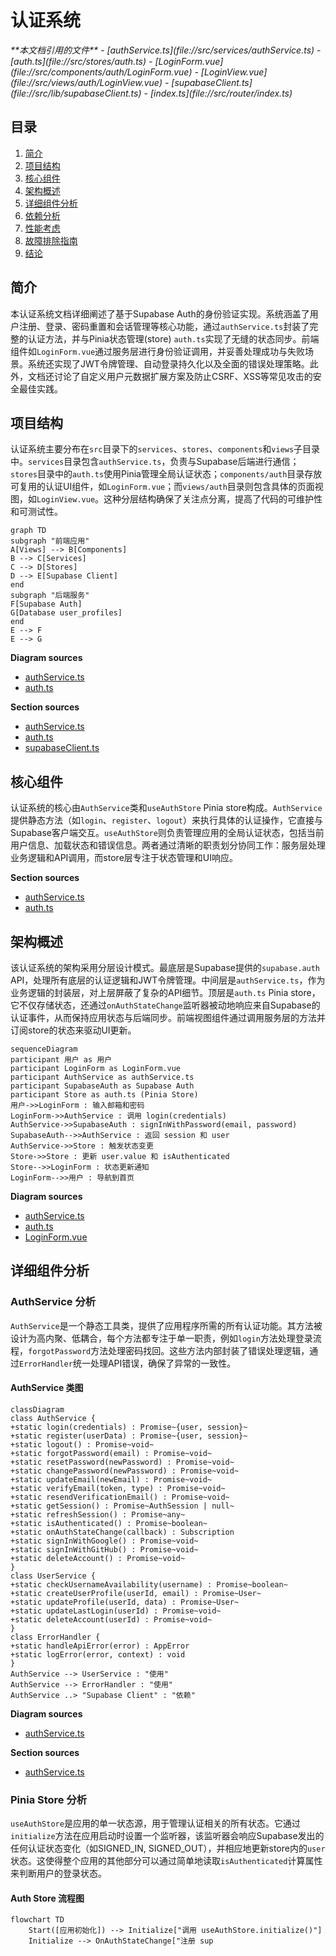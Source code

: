 
# 认证系统

<cite>
**本文档引用的文件**
- [authService.ts](file://src/services/authService.ts)
- [auth.ts](file://src/stores/auth.ts)
- [LoginForm.vue](file://src/components/auth/LoginForm.vue)
- [LoginView.vue](file://src/views/auth/LoginView.vue)
- [supabaseClient.ts](file://src/lib/supabaseClient.ts)
- [index.ts](file://src/router/index.ts)
</cite>

## 目录
1. [简介](#简介)
2. [项目结构](#项目结构)
3. [核心组件](#核心组件)
4. [架构概述](#架构概述)
5. [详细组件分析](#详细组件分析)
6. [依赖分析](#依赖分析)
7. [性能考虑](#性能考虑)
8. [故障排除指南](#故障排除指南)
9. [结论](#结论)

## 简介
本认证系统文档详细阐述了基于Supabase Auth的身份验证实现。系统涵盖了用户注册、登录、密码重置和会话管理等核心功能，通过`authService.ts`封装了完整的认证方法，并与Pinia状态管理(store) `auth.ts`实现了无缝的状态同步。前端组件如`LoginForm.vue`通过服务层进行身份验证调用，并妥善处理成功与失败场景。系统还实现了JWT令牌管理、自动登录持久化以及全面的错误处理策略。此外，文档还讨论了自定义用户元数据扩展方案及防止CSRF、XSS等常见攻击的安全最佳实践。

## 项目结构
认证系统主要分布在`src`目录下的`services`、`stores`、`components`和`views`子目录中。`services`目录包含`authService.ts`，负责与Supabase后端进行通信；`stores`目录中的`auth.ts`使用Pinia管理全局认证状态；`components/auth`目录存放可复用的认证UI组件，如`LoginForm.vue`；而`views/auth`目录则包含具体的页面视图，如`LoginView.vue`。这种分层结构确保了关注点分离，提高了代码的可维护性和可测试性。

```mermaid
graph TD
subgraph "前端应用"
A[Views] --> B[Components]
B --> C[Services]
C --> D[Stores]
D --> E[Supabase Client]
end
subgraph "后端服务"
F[Supabase Auth]
G[Database user_profiles]
end
E --> F
E --> G
```

**Diagram sources**
- [authService.ts](file://src/services/authService.ts)
- [auth.ts](file://src/stores/auth.ts)

**Section sources**
- [authService.ts](file://src/services/authService.ts)
- [auth.ts](file://src/stores/auth.ts)
- [supabaseClient.ts](file://src/lib/supabaseClient.ts)

## 核心组件
认证系统的核心由`AuthService`类和`useAuthStore` Pinia store构成。`AuthService`提供静态方法（如`login`、`register`、`logout`）来执行具体的认证操作，它直接与Supabase客户端交互。`useAuthStore`则负责管理应用的全局认证状态，包括当前用户信息、加载状态和错误信息。两者通过清晰的职责划分协同工作：服务层处理业务逻辑和API调用，而store层专注于状态管理和UI响应。

**Section sources**
- [authService.ts](file://src/services/authService.ts#L1-L306)
- [auth.ts](file://src/stores/auth.ts#L1-L190)

## 架构概述
该认证系统的架构采用分层设计模式。最底层是Supabase提供的`supabase.auth` API，处理所有底层的认证逻辑和JWT令牌管理。中间层是`authService.ts`，作为业务逻辑的封装层，对上层屏蔽了复杂的API细节。顶层是`auth.ts` Pinia store，它不仅存储状态，还通过`onAuthStateChange`监听器被动地响应来自Supabase的认证事件，从而保持应用状态与后端同步。前端视图组件通过调用服务层的方法并订阅store的状态来驱动UI更新。

```mermaid
sequenceDiagram
participant 用户 as 用户
participant LoginForm as LoginForm.vue
participant AuthService as authService.ts
participant SupabaseAuth as Supabase Auth
participant Store as auth.ts (Pinia Store)
用户->>LoginForm : 输入邮箱和密码
LoginForm->>AuthService : 调用 login(credentials)
AuthService->>SupabaseAuth : signInWithPassword(email, password)
SupabaseAuth-->>AuthService : 返回 session 和 user
AuthService->>Store : 触发状态变更
Store->>Store : 更新 user.value 和 isAuthenticated
Store-->>LoginForm : 状态更新通知
LoginForm-->>用户 : 导航到首页
```

**Diagram sources**
- [authService.ts](file://src/services/authService.ts#L1-L306)
- [auth.ts](file://src/stores/auth.ts#L1-L190)
- [LoginForm.vue](file://src/components/auth/LoginForm.vue#L1-L122)

## 详细组件分析

### AuthService 分析
`AuthService`是一个静态工具类，提供了应用程序所需的所有认证功能。其方法被设计为高内聚、低耦合，每个方法都专注于单一职责，例如`login`方法处理登录流程，`forgotPassword`方法处理密码找回。这些方法内部封装了错误处理逻辑，通过`ErrorHandler`统一处理API错误，确保了异常的一致性。

#### AuthService 类图
```mermaid
classDiagram
class AuthService {
+static login(credentials) : Promise~{user, session}~
+static register(userData) : Promise~{user, session}~
+static logout() : Promise~void~
+static forgotPassword(email) : Promise~void~
+static resetPassword(newPassword) : Promise~void~
+static changePassword(newPassword) : Promise~void~
+static updateEmail(newEmail) : Promise~void~
+static verifyEmail(token, type) : Promise~void~
+static resendVerificationEmail() : Promise~void~
+static getSession() : Promise~AuthSession | null~
+static refreshSession() : Promise~any~
+static isAuthenticated() : Promise~boolean~
+static onAuthStateChange(callback) : Subscription
+static signInWithGoogle() : Promise~void~
+static signInWithGitHub() : Promise~void~
+static deleteAccount() : Promise~void~
}
class UserService {
+static checkUsernameAvailability(username) : Promise~boolean~
+static createUserProfile(userId, email) : Promise~User~
+static updateProfile(userId, data) : Promise~User~
+static updateLastLogin(userId) : Promise~void~
+static deleteAccount(userId) : Promise~void~
}
class ErrorHandler {
+static handleApiError(error) : AppError
+static logError(error, context) : void
}
AuthService --> UserService : "使用"
AuthService --> ErrorHandler : "使用"
AuthService ..> "Supabase Client" : "依赖"
```

**Diagram sources**
- [authService.ts](file://src/services/authService.ts#L1-L306)

**Section sources**
- [authService.ts](file://src/services/authService.ts#L1-L306)

### Pinia Store 分析
`useAuthStore`是应用的单一状态源，用于管理认证相关的所有状态。它通过`initialize`方法在应用启动时设置一个监听器，该监听器会响应Supabase发出的任何认证状态变化（如SIGNED_IN, SIGNED_OUT），并相应地更新store内的`user`状态。这使得整个应用的其他部分可以通过简单地读取`isAuthenticated`计算属性来判断用户的登录状态。

#### Auth Store 流程图
```mermaid
flowchart TD
    Start([应用初始化]) --> Initialize["调用 useAuthStore.initialize()"]
    Initialize --> OnAuthStateChange["注册 sup